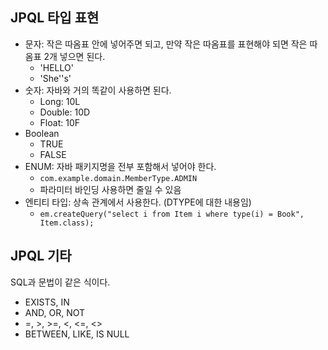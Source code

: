 ## JPQL 타입 표현

- 문자: 작은 따옴표 안에 넣어주면 되고, 만약 작은 따옴표를 표현해야 되면 작은 따옴표 2개 넣으면 된다. 
	- 'HELLO'
	- 'She''s'
- 숫자: 자바와 거의 똑같이 사용하면 된다.
	- Long: 10L
	- Double: 10D
	- Float: 10F
- Boolean
	- TRUE
	- FALSE
- ENUM: 자바 패키지명을 전부 포함해서 넣어야 한다.
	- `com.example.domain.MemberType.ADMIN`
	- 파라미터 바인딩 사용하면 줄일 수 있음
- 엔티티 타입: 상속 관계에서 사용한다. (DTYPE에 대한 내용임)
	- `em.createQuery("select i from Item i where type(i) = Book", Item.class);`


## JPQL 기타

SQL과 문법이 같은 식이다.

- EXISTS, IN
- AND, OR, NOT
- =, >, >=, <, <=, <>
- BETWEEN, LIKE, IS NULL